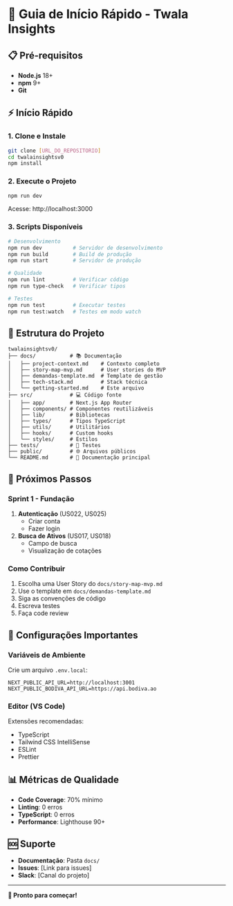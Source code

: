 # 🚀 Guia de Início Rápido - Twala Insights

## 📋 Pré-requisitos

- **Node.js** 18+ 
- **npm** 9+
- **Git**

## ⚡ Início Rápido

### 1. Clone e Instale
```bash
git clone [URL_DO_REPOSITORIO]
cd twalainsightsv0
npm install
```

### 2. Execute o Projeto
```bash
npm run dev
```

Acesse: http://localhost:3000

### 3. Scripts Disponíveis

```bash
# Desenvolvimento
npm run dev          # Servidor de desenvolvimento
npm run build        # Build de produção
npm run start        # Servidor de produção

# Qualidade
npm run lint         # Verificar código
npm run type-check   # Verificar tipos

# Testes
npm run test         # Executar testes
npm run test:watch   # Testes em modo watch
```

## 📁 Estrutura do Projeto

```
twalainsightsv0/
├── docs/           # 📚 Documentação
│   ├── project-context.md    # Contexto completo
│   ├── story-map-mvp.md      # User stories do MVP
│   ├── demandas-template.md  # Template de gestão
│   ├── tech-stack.md         # Stack técnica
│   └── getting-started.md    # Este arquivo
├── src/            # 💻 Código fonte
│   ├── app/        # Next.js App Router
│   ├── components/ # Componentes reutilizáveis
│   ├── lib/        # Bibliotecas
│   ├── types/      # Tipos TypeScript
│   ├── utils/      # Utilitários
│   ├── hooks/      # Custom hooks
│   └── styles/     # Estilos
├── tests/          # 🧪 Testes
├── public/         # 🌐 Arquivos públicos
└── README.md       # 📖 Documentação principal
```

## 🎯 Próximos Passos

### Sprint 1 - Fundação
1. **Autenticação** (US022, US025)
   - Criar conta
   - Fazer login
2. **Busca de Ativos** (US017, US018)
   - Campo de busca
   - Visualização de cotações

### Como Contribuir
1. Escolha uma User Story do `docs/story-map-mvp.md`
2. Use o template em `docs/demandas-template.md`
3. Siga as convenções de código
4. Escreva testes
5. Faça code review

## 🔧 Configurações Importantes

### Variáveis de Ambiente
Crie um arquivo `.env.local`:
```env
NEXT_PUBLIC_API_URL=http://localhost:3001
NEXT_PUBLIC_BODIVA_API_URL=https://api.bodiva.ao
```

### Editor (VS Code)
Extensões recomendadas:
- TypeScript
- Tailwind CSS IntelliSense
- ESLint
- Prettier

## 📊 Métricas de Qualidade

- **Code Coverage**: 70% mínimo
- **Linting**: 0 erros
- **TypeScript**: 0 erros
- **Performance**: Lighthouse 90+

## 🆘 Suporte

- **Documentação**: Pasta `docs/`
- **Issues**: [Link para issues]
- **Slack**: [Canal do projeto]

---

**🎉 Pronto para começar!** 